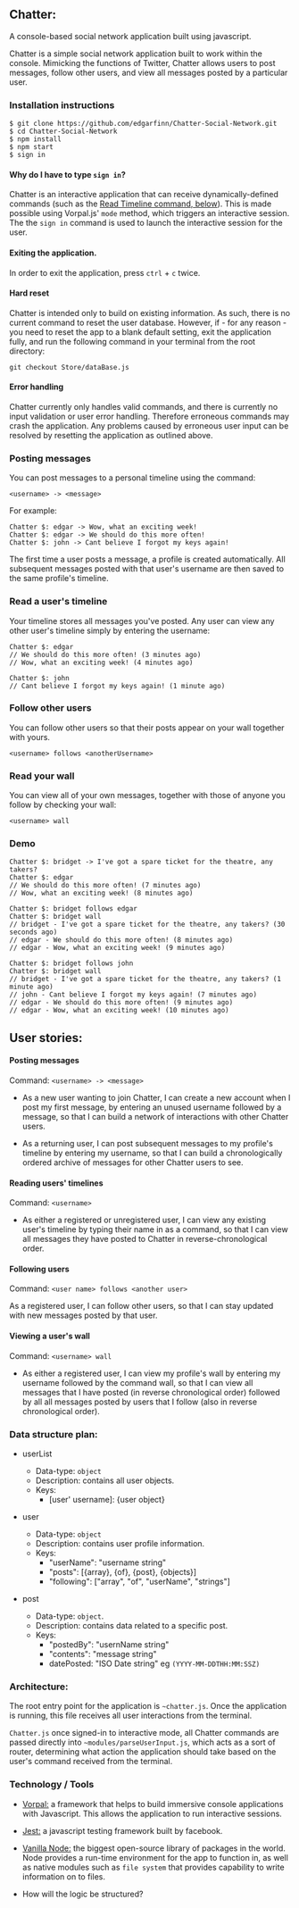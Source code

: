 ## Chatter:
A console-based social network application built using javascript.

Chatter is a simple social network application built to work within the console. Mimicking the functions of Twitter, Chatter allows users to post messages, follow other users, and view all messages posted by a particular user.

### Installation instructions
```
$ git clone https://github.com/edgarfinn/Chatter-Social-Network.git
$ cd Chatter-Social-Network
$ npm install
$ npm start
$ sign in
```

#### Why do I have to type ```sign in```?

Chatter is an interactive application that can receive dynamically-defined commands (such as the [Read Timeline command, below](https://github.com/edgarfinn/Chatter-Social-Network#reading-users-timelines)). This is made possible using Vorpal.js' ```mode``` method, which triggers an interactive session. The the ```sign in``` command is used to launch the interactive session for the user.

#### Exiting the application.
In order to exit the application, press ```ctrl``` + ```c``` twice.

#### Hard reset
Chatter is intended only to build on existing information. As such, there is no current command to reset the user database. However, if - for any reason - you need to reset the app to a blank default setting, exit the application fully, and run the following command in your terminal from the root directory:

```
git checkout Store/dataBase.js
```

#### Error handling
Chatter currently only handles valid commands, and there is currently no input validation or user error handling. Therefore erroneous commands may crash the application. Any problems caused by erroneous user input can be resolved by resetting the application as outlined above.

### Posting messages
You can post messages to a personal timeline using the command:

  ```<username> -> <message>```

For example:

```
Chatter $: edgar -> Wow, what an exciting week!
Chatter $: edgar -> We should do this more often!
Chatter $: john -> Cant believe I forgot my keys again!
```

  The first time a user posts a message, a profile is created automatically. All subsequent messages posted with that user's username are then saved to the same profile's timeline.

### Read a user's timeline
Your timeline stores all messages you've posted. Any user can view any other user's timeline simply by entering the username:

```
Chatter $: edgar
// We should do this more often! (3 minutes ago)
// Wow, what an exciting week! (4 minutes ago)

Chatter $: john
// Cant believe I forgot my keys again! (1 minute ago)
```

### Follow other users

You can follow other users so that their posts appear on your wall together with yours.

```<username> follows <anotherUsername>```

### Read your wall

You can view all of your own messages, together with those of anyone you follow by checking your wall:

```<username> wall```

### Demo

```
Chatter $: bridget -> I've got a spare ticket for the theatre, any takers?
Chatter $: edgar
// We should do this more often! (7 minutes ago)
// Wow, what an exciting week! (8 minutes ago)

Chatter $: bridget follows edgar
Chatter $: bridget wall
// bridget - I've got a spare ticket for the theatre, any takers? (30 seconds ago)
// edgar - We should do this more often! (8 minutes ago)
// edgar - Wow, what an exciting week! (9 minutes ago)

Chatter $: bridget follows john
Chatter $: bridget wall
// bridget - I've got a spare ticket for the theatre, any takers? (1 minute ago)
// john - Cant believe I forgot my keys again! (7 minutes ago)
// edgar - We should do this more often! (9 minutes ago)
// edgar - Wow, what an exciting week! (10 minutes ago)
```

## User stories:
#### Posting messages

Command: ```<username> -> <message>```

- As a new user wanting to join Chatter, I can create a new account when I post my first message, by entering an unused username followed by a message, so that I can build a network of interactions with other Chatter users.

- As a returning user, I can post subsequent messages to my profile's timeline by entering my username, so that I can build a chronologically ordered archive of messages for other Chatter users to see.

#### Reading users' timelines
Command: ```<username>```

- As either a registered or unregistered user, I can view any existing user's timeline by typing their name in as a command, so that I can view all messages they have posted to Chatter in reverse-chronological order.

#### Following users

Command: ```<user name> follows <another user>```

As a registered user, I can follow other users, so that I can stay updated with new messages posted by that user.

#### Viewing a user's wall

Command: ```<username> wall```

- As either a registered user, I can view my profile's wall by entering my username followed by the command wall, so that I can view all messages that I have posted (in reverse chronological order) followed by all all messages posted by users that I follow (also in reverse chronological order).

### Data structure plan:

- userList
  - Data-type: ```object```
  - Description: contains all user objects.
  - Keys:
    - [user' username]: {user object}

- user
  - Data-type: ```object```
  - Description: contains user profile information.
  - Keys:
    - "userName": "username string"
    - "posts": [{array}, {of}, {post}, {objects}]
    - "following": ["array", "of", "userName", "strings"]

- post
  - Data-type: ```object```.
  - Description: contains data related to a specific post.
  - Keys:
    - "postedBy": "usernName string"
    - "contents": "message string"
    - datePosted: "ISO Date string" eg ```(YYYY-MM-DDTHH:MM:SSZ)```

### Architecture:

The root entry point for the application is ```~chatter.js```. Once the application is running, this file receives all user interactions from the terminal.

```Chatter.js``` once signed-in to interactive mode, all Chatter commands are passed directly into ```~modules/parseUserInput.js```, which acts as a sort of router, determining what action the application should take based on the user's command received from the terminal.

### Technology / Tools
  - [Vorpal:](http://vorpal.js.org/) a framework that helps to build immersive console applications with Javascript. This allows the application to run interactive sessions.

  - [Jest:](https://facebook.github.io/jest/) a javascript testing framework built by facebook.

  - [Vanilla Node:](https://nodejs.org/en/) the biggest open-source library of packages in the world. Node provides a run-time environment for the app to function in, as well as native modules such as ```file system``` that provides capability to write information on to files.

- How will the logic be structured?
